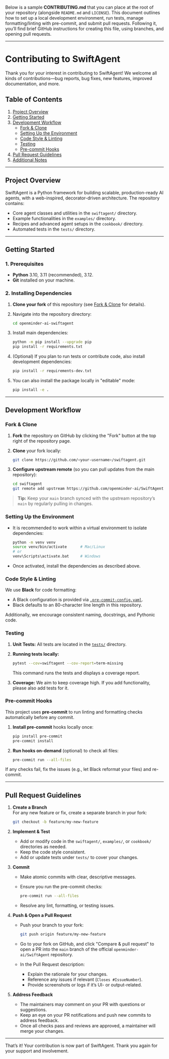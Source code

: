 Below is a sample **CONTRIBUTING.md** that you can place at the root of your repository (alongside `README.md` and `LICENSE`). This document outlines how to set up a local development environment, run tests, manage formatting/linting with pre-commit, and submit pull requests. Following it, you’ll find brief GitHub instructions for creating this file, using branches, and opening pull requests.

---

# Contributing to SwiftAgent

Thank you for your interest in contributing to SwiftAgent! We welcome all kinds of contributions—bug reports, bug fixes, new features, improved documentation, and more.

## Table of Contents

1. [Project Overview](#project-overview)  
2. [Getting Started](#getting-started)  
3. [Development Workflow](#development-workflow)  
   - [Fork & Clone](#fork--clone)  
   - [Setting Up the Environment](#setting-up-the-environment)  
   - [Code Style & Linting](#code-style--linting)  
   - [Testing](#testing)  
   - [Pre-commit Hooks](#pre-commit-hooks)  
4. [Pull Request Guidelines](#pull-request-guidelines)  
5. [Additional Notes](#additional-notes)  

---

## Project Overview

SwiftAgent is a Python framework for building scalable, production-ready AI agents, with a web-inspired, decorator-driven architecture. The repository contains:

- Core agent classes and utilities in the `swiftagent/` directory.  
- Example functionalities in the `examples/` directory.  
- Recipes and advanced agent setups in the `cookbook/` directory.  
- Automated tests in the `tests/` directory.  

---

## Getting Started

### 1. Prerequisites

- **Python** 3.10, 3.11 (recommended), 3.12.
- **Git** installed on your machine.

### 2. Installing Dependencies

1. **Clone your fork** of this repository (see [Fork & Clone](#fork--clone) for details).
2. Navigate into the repository directory:

   ```bash
   cd openminder-ai-swiftagent
   ```

3. Install main dependencies:

   ```bash
   python -m pip install --upgrade pip
   pip install -r requirements.txt
   ```

4. (Optional) If you plan to run tests or contribute code, also install development dependencies:

   ```bash
   pip install -r requirements-dev.txt
   ```

5. You can also install the package locally in "editable" mode:

   ```bash
   pip install -e .
   ```

---

## Development Workflow

### Fork & Clone

1. **Fork** the repository on GitHub by clicking the "Fork" button at the top right of the repository page.  
2. **Clone** your fork locally:
   
   ```bash
   git clone https://github.com/<your-username>/swiftagent.git
   ```

3. **Configure upstream remote** (so you can pull updates from the main repository):

   ```bash
   cd swiftagent
   git remote add upstream https://github.com/openminder-ai/SwiftAgent.git
   ```

> **Tip:** Keep your `main` branch synced with the upstream repository’s `main` by regularly pulling in changes.  

### Setting Up the Environment

- It is recommended to work within a virtual environment to isolate dependencies:
  
  ```bash
  python -m venv venv
  source venv/bin/activate      # Mac/Linux
  # or
  venv\Scripts\activate.bat     # Windows
  ```

- Once activated, install the dependencies as described above.

### Code Style & Linting

We use **Black** for code formatting:

- A Black configuration is provided via [`.pre-commit-config.yaml`](./.pre-commit-config.yaml).  
- Black defaults to an 80-character line length in this repository.  

Additionally, we encourage consistent naming, docstrings, and Pythonic code.  

### Testing

1. **Unit Tests:** All tests are located in the [`tests/`](./tests/) directory.  
2. **Running tests locally:**

   ```bash
   pytest --cov=swiftagent --cov-report=term-missing
   ```

   This command runs the tests and displays a coverage report.

3. **Coverage:** We aim to keep coverage high. If you add functionality, please also add tests for it.

### Pre-commit Hooks

This project uses **pre-commit** to run linting and formatting checks automatically before any commit.

1. **Install pre-commit** hooks locally once:

   ```bash
   pip install pre-commit
   pre-commit install
   ```

2. **Run hooks on-demand** (optional) to check all files:

   ```bash
   pre-commit run --all-files
   ```

If any checks fail, fix the issues (e.g., let Black reformat your files) and re-commit.

---

## Pull Request Guidelines

1. **Create a Branch**  
   For any new feature or fix, create a separate branch in your fork:

   ```bash
   git checkout -b feature/my-new-feature
   ```

2. **Implement & Test**  
   - Add or modify code in the `swiftagent/`, `examples/`, or `cookbook/` directories as needed.  
   - Keep the code style consistent.  
   - Add or update tests under `tests/` to cover your changes.

3. **Commit**  
   - Make atomic commits with clear, descriptive messages.  
   - Ensure you run the pre-commit checks:

     ```bash
     pre-commit run --all-files
     ```

   - Resolve any lint, formatting, or testing issues.

4. **Push & Open a Pull Request**  
   - Push your branch to your fork:

     ```bash
     git push origin feature/my-new-feature
     ```

   - Go to your fork on GitHub, and click "Compare & pull request" to open a PR into the `main` branch of the official `openminder-ai/SwiftAgent` repository.  
   - In the Pull Request description:
     - Explain the rationale for your changes.
     - Reference any issues if relevant (`Closes #IssueNumber`).
     - Provide screenshots or logs if it’s UI- or output-related.

5. **Address Feedback**  
   - The maintainers may comment on your PR with questions or suggestions.  
   - Keep an eye on your PR notifications and push new commits to address feedback.  
   - Once all checks pass and reviews are approved, a maintainer will merge your changes.

---

That’s it! Your contribution is now part of SwiftAgent. Thank you again for your support and involvement.